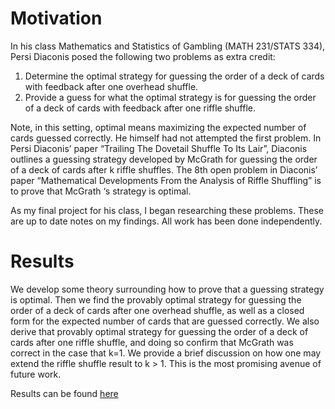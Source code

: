 # Motivation

In his class Mathematics and Statistics of Gambling (MATH 231/STATS 334), Persi Diaconis posed the following two problems as extra credit:

1. Determine the optimal strategy for guessing the order of a deck of cards with feedback after one overhead shuffle.
2. Provide a guess for what the optimal strategy is for guessing the order of a deck of cards with feedback after one riffle shuffle. 

Note, in this setting, optimal means maximizing the expected number of cards guessed correctly. He himself had not attempted the first problem. In Persi Diaconis’ paper “Trailing The Dovetail Shuffle To Its Lair”, Diaconis outlines a guessing strategy developed by McGrath for guessing the order of a deck of cards after k riffle shuffles. The 8th open problem in Diaconis’ paper “Mathematical Developments From the Analysis of Riffle Shuffling” is to prove that McGrath ‘s strategy is optimal.

As my final project for his class, I began researching these problems. These are up to date notes on my findings. All work has been done independently.


# Results

We develop some theory surrounding how to prove that a guessing strategy is optimal. Then we find the provably optimal strategy for guessing the order of a deck of cards after one overhead shuffle, as well as a closed form for the expected number of cards that are guessed correctly. We also derive that provably optimal strategy for guessing the order of a deck of cards after one riffle shuffle, and doing so confirm that McGrath was correct in the case that k=1. We provide a brief discussion on how one may extend the riffle shuffle result to k > 1. This is the most promising avenue of future work. 


Results can be found [here](https://github.com/AnavSood/Card-Shuffling/blob/master/Notes%20on%20Optimal%20Guessing%20Strategy%20for%20a%20Shuffled%20Deck%20of%20Cards.pdf)

